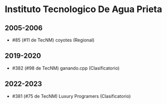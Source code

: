 # Instituto Tecnologico De Agua Prieta

## 2005-2006

- #85 (#11 de TecNM) coyotes (Regional)

## 2019-2020

- #382 (#98 de TecNM) ganando.cpp (Clasificatorio)

## 2022-2023

- #381 (#75 de TecNM) Luxury Programers  (Clasificatorio)


